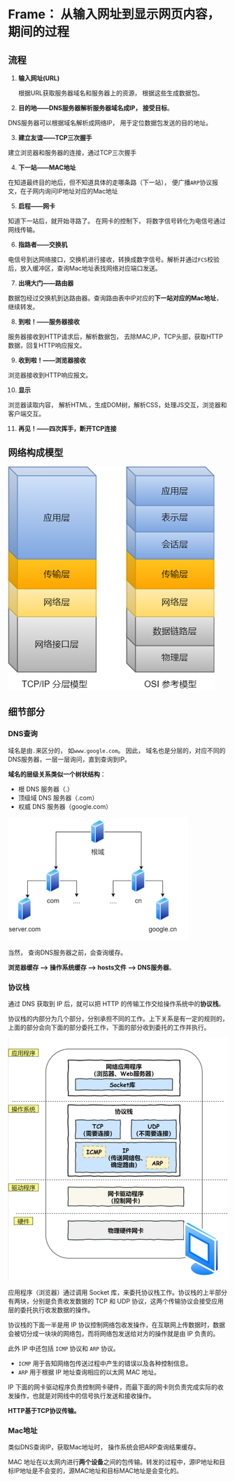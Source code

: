 # Frame： 从输入网址到显示网页内容， 期间的过程

## 流程

1. **输入网址(URL)**

   根据URL获取服务器域名和服务器上的资源， 根据这些生成数据包。

2. **目的地——DNS服务器解析服务器域名成IP， 接受目标**。

  DNS服务器可以根据域名解析成网络IP， 用于定位数据包发送的目的地址。

3. **建立友谊——TCP三次握手**

  建立浏览器和服务器的连接，通过TCP三次握手

4. **下一站——MAC地址**

  在知道最终目的地后，但不知道具体的走哪条路（下一站）， 便广播`ARP`协议报文，在子网内询问IP地址对应的Mac地址

5. **启程——网卡**

  知道下一站后，就开始寻路了。 在网卡的控制下， 将数字信号转化为电信号通过网线传输。

6. **指路者——交换机**

  电信号到达网络接口，交换机进行接收，转换成数字信号。解析并通过`FCS`校验后，放入缓冲区，查询Mac地址表找网络对应端口发送。

7. **出境大门——路由器**

  数据包经过交换机到达路由器。查询路由表中IP对应的**下一站对应的Mac地址**，继续转发。

8. **到啦！——服务器接收**

  服务器接收到HTTP请求后，解析数据包， 去除MAC,IP，TCP头部，获取HTTP数据，回复HTTP响应报文。

9. **收到啦！——浏览器接收**

  浏览器接收到HTTP响应报文。

10. **显示**

  浏览器读取内容， 解析HTML，生成DOM树，解析CSS，处理JS交互，浏览器和客户端交互。

11. **再见！——四次挥手，断开TCP连接**



## 网络构成模型

![OSI 参考模型与 TCP/IP 的关系](Frame.assets/7.jpg)



## 细节部分

### DNS查询

域名是由`.`来区分的， 如`www.google.com`。 因此， 域名也是分层的，对应不同的DNS服务器，一层一层询问，直到查询到IP。

**域名的层级关系类似一个树状结构**：

- 根 DNS 服务器（.）
- 顶级域 DNS 服务器（.com）
- 权威 DNS 服务器（google.com）

<img src="Frame.assets/image-20220603111327553.png" alt="image-20220603111327553" style="zoom:50%;" />

当然， 查询DNS服务器之前，会查询缓存。

**浏览器缓存 --> 操作系统缓存 --> hosts文件 --> DNS服务器**。



### 协议栈

通过 DNS 获取到 IP 后，就可以把 HTTP 的传输工作交给操作系统中的**协议栈**。

协议栈的内部分为几个部分，分别承担不同的工作。上下关系是有一定的规则的，上面的部分会向下面的部分委托工作，下面的部分收到委托的工作并执行。

![image-20220603112009333](Frame.assets/image-20220603112009333.png)

应用程序（浏览器）通过调用 Socket 库，来委托协议栈工作。协议栈的上半部分有两块，分别是负责收发数据的 TCP 和 UDP 协议，这两个传输协议会接受应用层的委托执行收发数据的操作。

协议栈的下面一半是用 IP 协议控制网络包收发操作，在互联网上传数据时，数据会被切分成一块块的网络包，而将网络包发送给对方的操作就是由 IP 负责的。

此外 IP 中还包括 `ICMP` 协议和 `ARP` 协议。

- `ICMP` 用于告知网络包传送过程中产生的错误以及各种控制信息。
- `ARP` 用于根据 IP 地址查询相应的以太网 MAC 地址。

IP 下面的网卡驱动程序负责控制网卡硬件，而最下面的网卡则负责完成实际的收发操作，也就是对网线中的信号执行发送和接收操作。

**HTTP基于TCP协议传输。**



### Mac地址

类似DNS查询IP，获取Mac地址时， 操作系统会把ARP查询结果缓存。

MAC 地址在以太网内进行**两个设备**之间的包传输。转发的过程中，源IP地址和目标IP地址是不会变的，源MAC地址和目标MAC地址是会变化的。